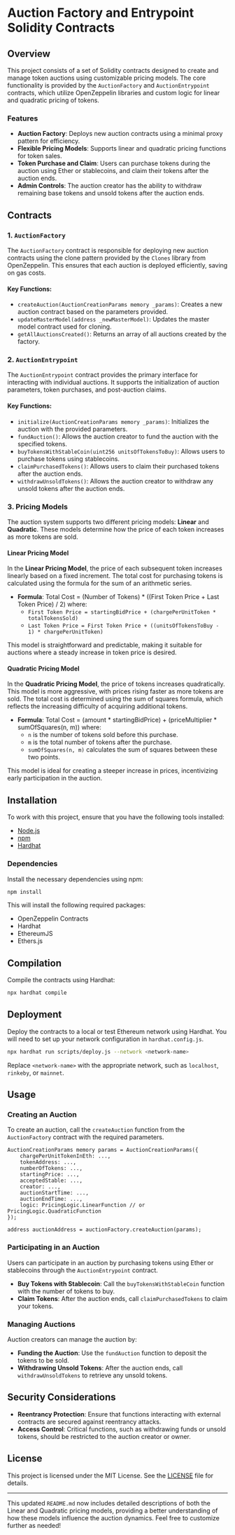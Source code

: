 

# Auction Factory and Entrypoint Solidity Contracts

## Overview

This project consists of a set of Solidity contracts designed to create and manage token auctions using customizable pricing models. The core functionality is provided by the `AuctionFactory` and `AuctionEntrypoint` contracts, which utilize OpenZeppelin libraries and custom logic for linear and quadratic pricing of tokens.

### Features

- **Auction Factory**: Deploys new auction contracts using a minimal proxy pattern for efficiency.
- **Flexible Pricing Models**: Supports linear and quadratic pricing functions for token sales.
- **Token Purchase and Claim**: Users can purchase tokens during the auction using Ether or stablecoins, and claim their tokens after the auction ends.
- **Admin Controls**: The auction creator has the ability to withdraw remaining base tokens and unsold tokens after the auction ends.

## Contracts

### 1. `AuctionFactory`

The `AuctionFactory` contract is responsible for deploying new auction contracts using the clone pattern provided by the `Clones` library from OpenZeppelin. This ensures that each auction is deployed efficiently, saving on gas costs.

#### Key Functions:

- `createAuction(AuctionCreationParams memory _params)`: Creates a new auction contract based on the parameters provided.
- `updateMasterModel(address _newMasterModel)`: Updates the master model contract used for cloning.
- `getAllAuctionsCreated()`: Returns an array of all auctions created by the factory.

### 2. `AuctionEntrypoint`

The `AuctionEntrypoint` contract provides the primary interface for interacting with individual auctions. It supports the initialization of auction parameters, token purchases, and post-auction claims.

#### Key Functions:

- `initialize(AuctionCreationParams memory _params)`: Initializes the auction with the provided parameters.
- `fundAuction()`: Allows the auction creator to fund the auction with the specified tokens.
- `buyTokensWithStableCoin(uint256 unitsOfTokensToBuy)`: Allows users to purchase tokens using stablecoins.
- `claimPurchasedTokens()`: Allows users to claim their purchased tokens after the auction ends.
- `withdrawUnsoldTokens()`: Allows the auction creator to withdraw any unsold tokens after the auction ends.

### 3. Pricing Models

The auction system supports two different pricing models: **Linear** and **Quadratic**. These models determine how the price of each token increases as more tokens are sold.

#### Linear Pricing Model

In the **Linear Pricing Model**, the price of each subsequent token increases linearly based on a fixed increment. The total cost for purchasing tokens is calculated using the formula for the sum of an arithmetic series.

- **Formula**: 
  Total Cost = (Number of Tokens) * ((First Token Price + Last Token Price) / 2)
  where:
  - `First Token Price = startingBidPrice + (chargePerUnitToken * totalTokensSold)`
  - `Last Token Price = First Token Price + ((unitsOfTokensToBuy - 1) * chargePerUnitToken)`

This model is straightforward and predictable, making it suitable for auctions where a steady increase in token price is desired.

#### Quadratic Pricing Model

In the **Quadratic Pricing Model**, the price of tokens increases quadratically. This model is more aggressive, with prices rising faster as more tokens are sold. The total cost is determined using the sum of squares formula, which reflects the increasing difficulty of acquiring additional tokens.

- **Formula**: 
  Total Cost = (amount * startingBidPrice) + (priceMultiplier * sumOfSquares(n, m))
  where:
  - `n` is the number of tokens sold before this purchase.
  - `m` is the total number of tokens after the purchase.
  - `sumOfSquares(n, m)` calculates the sum of squares between these two points.

This model is ideal for creating a steeper increase in prices, incentivizing early participation in the auction.

## Installation

To work with this project, ensure that you have the following tools installed:

- [Node.js](https://nodejs.org/)
- [npm](https://www.npmjs.com/)
- [Hardhat](https://hardhat.org/)

### Dependencies

Install the necessary dependencies using npm:

```bash
npm install
```

This will install the following required packages:

- OpenZeppelin Contracts
- Hardhat
- EthereumJS
- Ethers.js

## Compilation

Compile the contracts using Hardhat:

```bash
npx hardhat compile
```

## Deployment

Deploy the contracts to a local or test Ethereum network using Hardhat. You will need to set up your network configuration in `hardhat.config.js`.

```bash
npx hardhat run scripts/deploy.js --network <network-name>
```

Replace `<network-name>` with the appropriate network, such as `localhost`, `rinkeby`, or `mainnet`.

## Usage

### Creating an Auction

To create an auction, call the `createAuction` function from the `AuctionFactory` contract with the required parameters.

```solidity
AuctionCreationParams memory params = AuctionCreationParams({
    chargePerUnitTokenInEth: ...,
    tokenAddress: ...,
    numberOfTokens: ...,
    startingPrice: ...,
    acceptedStable: ...,
    creator: ...,
    auctionStartTime: ...,
    auctionEndTime: ...,
    logic: PricingLogic.LinearFunction // or PricingLogic.QuadraticFunction
});

address auctionAddress = auctionFactory.createAuction(params);
```

### Participating in an Auction

Users can participate in an auction by purchasing tokens using Ether or stablecoins through the `AuctionEntrypoint` contract.

- **Buy Tokens with Stablecoin**: Call the `buyTokensWithStableCoin` function with the number of tokens to buy.
- **Claim Tokens**: After the auction ends, call `claimPurchasedTokens` to claim your tokens.

### Managing Auctions

Auction creators can manage the auction by:

- **Funding the Auction**: Use the `fundAuction` function to deposit the tokens to be sold.
- **Withdrawing Unsold Tokens**: After the auction ends, call `withdrawUnsoldTokens` to retrieve any unsold tokens.

## Security Considerations

- **Reentrancy Protection**: Ensure that functions interacting with external contracts are secured against reentrancy attacks.
- **Access Control**: Critical functions, such as withdrawing funds or unsold tokens, should be restricted to the auction creator or owner.

## License

This project is licensed under the MIT License. See the [LICENSE](LICENSE) file for details.

---

This updated `README.md` now includes detailed descriptions of both the Linear and Quadratic pricing models, providing a better understanding of how these models influence the auction dynamics. Feel free to customize further as needed!